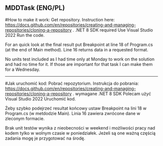 ## MDDTask (ENG/PL)
#How to make it work:
Get repository. Instruction here: https://docs.github.com/en/repositories/creating-and-managing-repositories/cloning-a-repository .
.NET 8 SDK required 
Use Visual Studio 2022
Run the code.

For an quick look at the final result put Breakpoint at line 18 of Program.cs (at the end of Main method). 
Line 16 returns data in a requested format.

No units test included as I had time only at Monday to work on the solution and had no time for it. If those are important for that task I can make them for a Wednesday.

-------------------------------------------

#Jak uruchomić kod:
Pobrać repozytorium. Instrukcja do pobrania: https://docs.github.com/en/repositories/creating-and-managing-repositories/cloning-a-repository .
wymagane .NET 8 SDK
Polecam użyć Visual Studio 2022
Uruchomić kod.

Żeby szybko podejrzeć resultat końcowy ustaw Breakpoint na lini 18 w Program.cs (w metdodzie Main). 
Linia 16 zawiera zwrócone dane w zleconym formacie.

Brak unit testów wynika z nieobecności w weekend i możliwości pracy nad kodem tylko w wolnym czasie w poniedziałek. Jeżeli są one ważną częścią zadania mogę je przygotować na środę.

